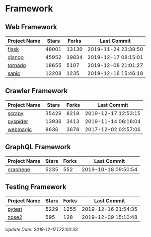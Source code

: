 # Framework

## Web Framework

| Project Name | Stars | Forks | Last Commit |
| ------------ | ----- | ----- | ----------- |
| [flask](https://github.com/pallets/flask) | 48001 | 13130 | 2019-11-24 23:38:50 |
| [django](https://github.com/django/django) | 45952 | 19834 | 2019-12-17 08:15:01 |
| [tornado](https://github.com/tornadoweb/tornado) | 18655 | 5107 | 2019-12-08 21:01:27 |
| [sanic](https://github.com/huge-success/sanic) | 13208 | 1235 | 2019-12-16 15:46:18 |

## Crawler Framework

| Project Name | Stars | Forks | Last Commit |
| ------------ | ----- | ----- | ----------- |
| [scrapy](https://github.com/scrapy/scrapy) | 35429 | 8218 | 2019-12-17 12:53:15 |
| [pyspider](https://github.com/binux/pyspider) | 13936 | 3413 | 2019-11-14 06:16:04 |
| [webmagic](https://github.com/code4craft/webmagic) | 8636 | 3678 | 2017-12-02 02:57:06 |

## GraphQL Framework

| Project Name | Stars | Forks | Last Commit |
| ------------ | ----- | ----- | ----------- |
| [graphene](https://github.com/graphql-python/graphene) | 5235 | 552 | 2019-10-18 09:50:54 |

## Testing Framework

| Project Name | Stars | Forks | Last Commit |
| ------------ | ----- | ----- | ----------- |
| [pytest](https://github.com/pytest-dev/pytest) | 5229 | 1255 | 2019-12-16 21:54:35 |
| [nose2](https://github.com/nose-devs/nose2) | 595 | 128 | 2019-12-09 15:10:48 |

*Update Date: 2019-12-17T22:00:33*